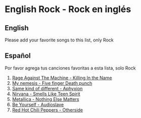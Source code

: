 # English Rock - Rock en inglés

## English
Please add your favorite songs to this list, only Rock

## Español
Por favor agrega tus canciones favoritas a esta lista, solo Rock

1. [Rage Against The Machine - Killing In the Name](https://www.youtube.com/watch?v=bWXazVhlyxQ)
2. [My nemesis - Five finger Death punch](https://www.youtube.com/watch?v=5H-yn8_xt2A)
3. [Same kind of different - Aphyxion](https://www.youtube.com/watch?v=Hs_YEWYdSbU)
4. [Nirvana - Smells Like Teen Spirit](https://www.youtube.com/watch?v=hTWKbfoikeg)
5. [Metallica - Nothing Else Matters](https://www.youtube.com/watch?v=tAGnKpE4NCI)
6. [Be Yourself - Audioslave](https://www.youtube.com/watch?v=WC5FdFlUcl0)
7. [Red Hot Chili Peppers - Otherside](https://www.youtube.com/watch?v=rn_YodiJO6k)